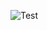 ![Test](https://chart.googleapis.com/chart?cht=p&chs=250x100&chd=t:20,5,75&chco=8BC34A,CDDC39,C8E6C9&chl=Done|In%20Progress|To%20Do)
